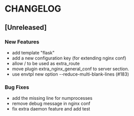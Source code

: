 # CHANGELOG


## [Unreleased]

### New Features
- add template "flask"
- add a new configuration key (for extending nginx conf)
- allow / to be used as extra_route
- move plugin extra_nginx_general_conf to server section.
- use envtpl new option --reduce-multi-blank-lines (#183)


### Bug Fixes
- add the missing line for numprocesses
- remove debug message in nginx conf
- fix extra daemon feature and add test





